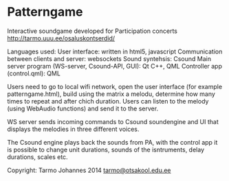 Patterngame
=============

Interactive soundgame developed for Participation concerts http://tarmo.uuu.ee/osaluskontserdid/

Languages used:
User interface: written in html5, javascript
Communication between clients and server: websockets
Sound syntehsis: Csound
Main server program (WS-server, Csound-API, GUI): Qt C++, QML
Controller app (control.qml): QML

Users need to go to local wifi network, open the user interface (for example patterngame.html),
build using the matrix a melodu, determine how many times to repeat and after chich duration. Users can 
listen to the melody (using WebAudio functions) and send it to the server.

WS server sends incoming commands to Csound soundengine and UI that displays the melodies in three different voices.

The Csound engine plays back the sounds from PA, with the control app it is possible to change unit durations, 
sounds of the isntruments, delay durations, scales etc.

Copyright: Tarmo Johannes 2014 tarmo@otsakool.edu.ee
